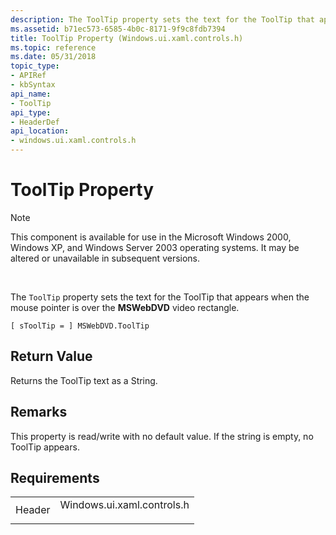 ```yaml
---
description: The ToolTip property sets the text for the ToolTip that appears when the mouse pointer is over the MSWebDVD video rectangle.
ms.assetid: b71ec573-6585-4b0c-8171-9f9c8fdb7394
title: ToolTip Property (Windows.ui.xaml.controls.h)
ms.topic: reference
ms.date: 05/31/2018
topic_type: 
- APIRef
- kbSyntax
api_name: 
- ToolTip
api_type: 
- HeaderDef
api_location: 
- windows.ui.xaml.controls.h
---
```


# ToolTip Property

> [!Note]  
> This component is available for use in the Microsoft Windows 2000, Windows XP, and Windows Server 2003 operating systems. It may be altered or unavailable in subsequent versions.

 

The `ToolTip` property sets the text for the ToolTip that appears when the mouse pointer is over the **MSWebDVD** video rectangle.

``` syntax
[ sToolTip = ] MSWebDVD.ToolTip
```

## Return Value

Returns the ToolTip text as a String.

## Remarks

This property is read/write with no default value. If the string is empty, no ToolTip appears.

## Requirements



|                   |                                                                                                       |
|-------------------|-------------------------------------------------------------------------------------------------------|
| Header<br/> | <dl> <dt>Windows.ui.xaml.controls.h</dt> </dl> |



 

 




